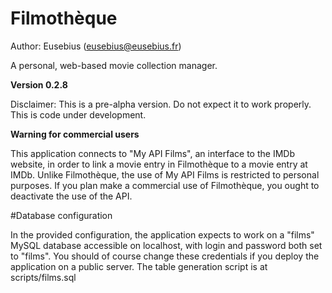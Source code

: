 Filmothèque
===========

Author: Eusebius (eusebius@eusebius.fr)

A personal, web-based movie collection manager.


**Version 0.2.8**

Disclaimer: This is a pre-alpha version. Do not expect it to work properly. This is code under development. 

**Warning for commercial users**

This application connects to "My API Films", an interface to the IMDb website, in order to link a movie entry in Filmothèque to a movie entry at IMDb. Unlike Filmothèque, the use of My API Films is restricted to personal purposes. If you plan make a commercial use of Filmothèque, you ought to deactivate the use of the API.

#Database configuration

In the provided configuration, the application expects to work on a "films" MySQL database accessible on localhost, with login and password both set to "films". You should of course change these credentials if you deploy the application on a public server.
The table generation script is at scripts/films.sql
